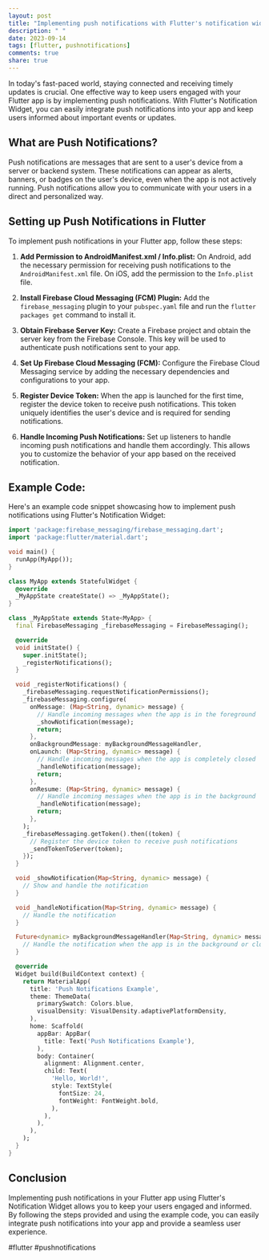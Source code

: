 ```yaml
---
layout: post
title: "Implementing push notifications with Flutter's notification widget"
description: " "
date: 2023-09-14
tags: [flutter, pushnotifications]
comments: true
share: true
---
```


In today's fast-paced world, staying connected and receiving timely updates is crucial. One effective way to keep users engaged with your Flutter app is by implementing push notifications. With Flutter's Notification Widget, you can easily integrate push notifications into your app and keep users informed about important events or updates.

## What are Push Notifications?

Push notifications are messages that are sent to a user's device from a server or backend system. These notifications can appear as alerts, banners, or badges on the user's device, even when the app is not actively running. Push notifications allow you to communicate with your users in a direct and personalized way.

## Setting up Push Notifications in Flutter

To implement push notifications in your Flutter app, follow these steps:

1. **Add Permission to AndroidManifest.xml / Info.plist:** On Android, add the necessary permission for receiving push notifications to the `AndroidManifest.xml` file. On iOS, add the permission to the `Info.plist` file.

2. **Install Firebase Cloud Messaging (FCM) Plugin:** Add the `firebase_messaging` plugin to your `pubspec.yaml` file and run the `flutter packages get` command to install it.

3. **Obtain Firebase Server Key:** Create a Firebase project and obtain the server key from the Firebase Console. This key will be used to authenticate push notifications sent to your app.

4. **Set Up Firebase Cloud Messaging (FCM):** Configure the Firebase Cloud Messaging service by adding the necessary dependencies and configurations to your app.

5. **Register Device Token:** When the app is launched for the first time, register the device token to receive push notifications. This token uniquely identifies the user's device and is required for sending notifications.

6. **Handle Incoming Push Notifications:** Set up listeners to handle incoming push notifications and handle them accordingly. This allows you to customize the behavior of your app based on the received notification.

## Example Code:

Here's an example code snippet showcasing how to implement push notifications using Flutter's Notification Widget:

```dart
import 'package:firebase_messaging/firebase_messaging.dart';
import 'package:flutter/material.dart';

void main() {
  runApp(MyApp());
}

class MyApp extends StatefulWidget {
  @override
  _MyAppState createState() => _MyAppState();
}

class _MyAppState extends State<MyApp> {
  final FirebaseMessaging _firebaseMessaging = FirebaseMessaging();

  @override
  void initState() {
    super.initState();
    _registerNotifications();
  }

  void _registerNotifications() {
    _firebaseMessaging.requestNotificationPermissions();
    _firebaseMessaging.configure(
      onMessage: (Map<String, dynamic> message) {
        // Handle incoming messages when the app is in the foreground
        _showNotification(message);
        return;
      },
      onBackgroundMessage: myBackgroundMessageHandler,
      onLaunch: (Map<String, dynamic> message) {
        // Handle incoming messages when the app is completely closed
        _handleNotification(message);
        return;
      },
      onResume: (Map<String, dynamic> message) {
        // Handle incoming messages when the app is in the background
        _handleNotification(message);
        return;
      },
    );
    _firebaseMessaging.getToken().then((token) {
      // Register the device token to receive push notifications
      _sendTokenToServer(token);
    });
  }

  void _showNotification(Map<String, dynamic> message) {
    // Show and handle the notification
  }

  void _handleNotification(Map<String, dynamic> message) {
    // Handle the notification
  }

  Future<dynamic> myBackgroundMessageHandler(Map<String, dynamic> message) {
    // Handle the notification when the app is in the background or closed
  }

  @override
  Widget build(BuildContext context) {
    return MaterialApp(
      title: 'Push Notifications Example',
      theme: ThemeData(
        primarySwatch: Colors.blue,
        visualDensity: VisualDensity.adaptivePlatformDensity,
      ),
      home: Scaffold(
        appBar: AppBar(
          title: Text('Push Notifications Example'),
        ),
        body: Container(
          alignment: Alignment.center,
          child: Text(
            'Hello, World!',
            style: TextStyle(
              fontSize: 24,
              fontWeight: FontWeight.bold,
            ),
          ),
        ),
      ),
    );
  }
}
```

## Conclusion

Implementing push notifications in your Flutter app using Flutter's Notification Widget allows you to keep your users engaged and informed. By following the steps provided and using the example code, you can easily integrate push notifications into your app and provide a seamless user experience.

#flutter #pushnotifications